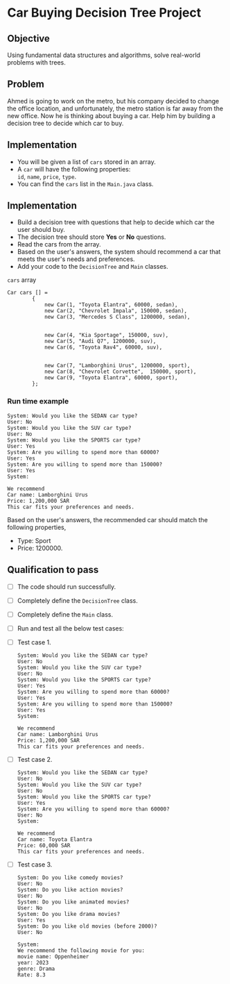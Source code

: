 # Car Buying Decision Tree Project


## Objective
Using fundamental data structures and algorithms, solve real-world problems with trees.


## Problem    
Ahmed is going to work on the metro, but his company decided to change the office location, and unfortunately, the metro station is far away from the new office. Now he is thinking about buying a car. Help him by building a decision tree to decide which car to buy.

## Implementation

- You will be given a list of `cars` stored in an array.    
- A `car` will have the following properties:   
  `id`, `name`, `price`, `type`.
- You can find the `cars` list in the `Main.java` class.  

## Implementation
   
- Build a decision tree with questions that help to decide which car the user should buy.
- The decision tree should store **Yes** or **No** questions.
- Read the cars from the array.
- Based on the user's answers, the system should recommend a car that meets the user's needs and preferences.
- Add your code to the `DecisionTree` and `Main` classes.
  
`cars` array

```
Car cars [] = 
        { 
            new Car(1, "Toyota Elantra", 60000, sedan),
            new Car(2, "Chevrolet Impala", 150000, sedan),
            new Car(3, "Mercedes S Class", 1200000, sedan),


            new Car(4, "Kia Sportage", 150000, suv),
            new Car(5, "Audi Q7", 1200000, suv),
            new Car(6, "Toyota Rav4", 60000, suv),


            new Car(7, "Lamborghini Urus", 1200000, sport),
            new Car(8, "Chevrolet Corvette",  150000, sport),
            new Car(9, "Toyota Elantra", 60000, sport),
        };
```


### Run time example

```OUTPUT
System: Would you like the SEDAN car type?
User: No   
System: Would you like the SUV car type?
User: No   
System: Would you like the SPORTS car type?
User: Yes   
System: Are you willing to spend more than 60000?
User: Yes   
System: Are you willing to spend more than 150000?
User: Yes
System:

We recommend
Car name: Lamborghini Urus
Price: 1,200,000 SAR
This car fits your preferences and needs.

```  

Based on the user's answers, the recommended car should match the following properties,
- Type: Sport
- Price: 1200000.


## Qualification to pass
- [ ] The code should run successfully.
- [ ] Completely define the `DecisionTree` class.
- [ ] Completely define the `Main` class.
- [ ] Run and test all the below test cases:
   
- [ ] Test case 1.

      System: Would you like the SEDAN car type?
      User: No   
      System: Would you like the SUV car type?
      User: No   
      System: Would you like the SPORTS car type?
      User: Yes   
      System: Are you willing to spend more than 60000?
      User: Yes   
      System: Are you willing to spend more than 150000?
      User: Yes
      System:

      We recommend
      Car name: Lamborghini Urus
      Price: 1,200,000 SAR
      This car fits your preferences and needs.
    
- [ ] Test case 2.
      
      System: Would you like the SEDAN car type?
      User: No   
      System: Would you like the SUV car type?
      User: No   
      System: Would you like the SPORTS car type?
      User: Yes   
      System: Are you willing to spend more than 60000?
      User: No   
      System:

      We recommend
      Car name: Toyota Elantra
      Price: 60,000 SAR
      This car fits your preferences and needs.
      
- [ ] Test case 3.

      System: Do you like comedy movies?   
      User: No 
      System: Do you like action movies?   
      User: No  
      System: Do you like animated movies?    
      User: No   
      System: Do you like drama movies?   
      User: Yes   
      System: Do you like old movies (before 2000)?   
      User: No  
         
      System:       
      We recommend the following movie for you:   
      movie name: Oppenheimer   
      year: 2023      
      genre: Drama   
      Rate: 8.3  














